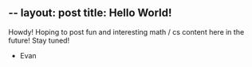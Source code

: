 --
layout: post
title: Hello World!
--

Howdy! Hoping to post fun and interesting math / cs content here in the future! Stay tuned!

- Evan
